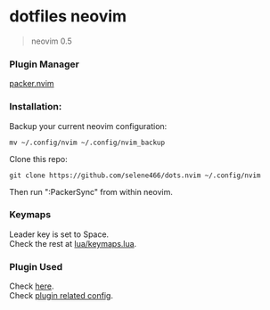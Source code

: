 dotfiles neovim
===============

> neovim 0.5

### Plugin Manager
[packer.nvim](https://github.com/wbthomason/packer.nvim)

### Installation:

Backup your current neovim configuration:

```
mv ~/.config/nvim ~/.config/nvim_backup
```

Clone this repo:

```
git clone https://github.com/selene466/dots.nvim ~/.config/nvim
```

Then run ":PackerSync" from within neovim.

### Keymaps

Leader key is set to Space.  
Check the rest at [lua/keymaps.lua](https://github.com/selene466/dots.nvim/blob/master/lua/keymaps.lua).

### Plugin Used

Check [here](https://github.com/selene466/dots.nvim/blob/master/lua/plugins.lua).  
Check [plugin related config](https://github.com/selene466/dots.nvim/blob/master/lua/options.lua#L122).
